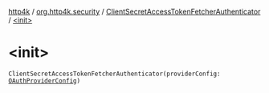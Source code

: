 [http4k](../../index.md) / [org.http4k.security](../index.md) / [ClientSecretAccessTokenFetcherAuthenticator](index.md) / [&lt;init&gt;](./-init-.md)

# &lt;init&gt;

`ClientSecretAccessTokenFetcherAuthenticator(providerConfig: `[`OAuthProviderConfig`](../-o-auth-provider-config/index.md)`)`
